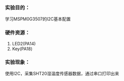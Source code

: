 ### 实验目的：

学习MSPM0G3507的I2C基本配置

### 硬件资源：

1. LED2(PA14)
2. Key(PA18)

### 实验现象：

使用I2C，采集SHT20湿温度传感器数据，通过串口打印出来
